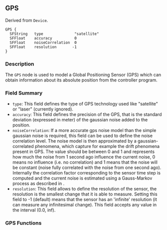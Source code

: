## GPS

Derived from `Device`.


```
GPS {
  SFString   type              "satellite"
  SFFloat    accuracy          0
  SFFloat    noiseCorrelation  0
  SFFloat    resolution       -1
}
```

### Description

The `GPS` node is used to model a Global Positioning Sensor (GPS) which can
obtain information about its absolute position from the controller program.

### Field Summary

- `type`: This field defines the type of GPS technology used like "satellite" or "laser" (currently ignored).
- `accuracy`: This field defines the precision of the GPS, that is the standard deviation (expressed in meter) of the gaussian noise added to the position.
- `noiseCorrelation`: If a more accurate gps noise model than the simple gaussian noise is required, this field can be used to define the noise correlation level. The noise model is then approximated by a gaussian-correlated phenomena, which capture for example the drift phenomena present in GPS. The value should be between 0 and 1 and represents how much the noise from 1 second ago influence the current noise, 0 means no influence (i.e. no correlation) and 1 means that the noise will be constant (noise fully correlated with the noise from one second ago). Internally the correlation factor corresponding to the sensor time step is computed and the current noise is estimated using a Gauss-Markov process as described in .
- `resolution`: This field allows to define the resolution of the sensor, the resolution is the smallest change that it is able to measure. Setting this field to -1 (default) means that the sensor has an 'infinite' resolution (it can measure any infinitesimal change). This field accepts any value in the interval (0.0, inf).

### GPS Functions

